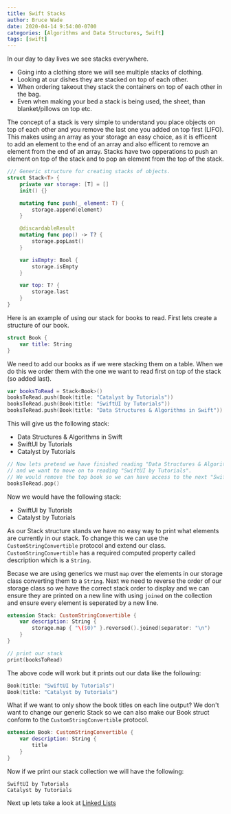 ```yaml
---
title: Swift Stacks
author: Bruce Wade
date: 2020-04-14 9:54:00-0700
categories: [Algorithms and Data Structures, Swift]
tags: [swift]
---
```

In our day to day lives we see stacks everywhere. 
- Going into a clothing store we will see multiple stacks of clothing. 
- Looking at our dishes they are stacked on top of each other.
- When ordering takeout they stack the containers on top of each other in the bag.
- Even when making your bed a stack is being used, the sheet, than blanket/pillows on top etc.

The concept of a stack is very simple to understand you place objects on top of each other and you remove the last one you added on top first (LIFO). This makes using an array as your storage an easy choice, as it is efficent to add an element to the end of an array and also efficent to remove an element from the end of an array. Stacks have two opperations to push an element on top of the stack and to pop an element from the top of the stack.

```swift
/// Generic structure for creating stacks of objects.
struct Stack<T> {
    private var storage: [T] = []
    init() {}

    mutating func push(_ element: T) {
        storage.append(element)
    }

    @discardableResult
    mutating func pop() -> T? {
        storage.popLast()
    }

    var isEmpty: Bool {
        storage.isEmpty
    }

    var top: T? {
        storage.last
    }
}
```

Here is an example of using our stack for books to read. First lets create a structure of our book.

```swift
struct Book {
    var title: String
}
```

We need to add our books as if we were stacking them on a table. When we do this we order them with the one we want to read first on top of the stack (so added last).

```swift
var booksToRead = Stack<Book>()
booksToRead.push(Book(title: "Catalyst by Tutorials"))
booksToRead.push(Book(title: "SwiftUI by Tutorials"))
booksToRead.push(Book(title: "Data Structures & Algorithms in Swift"))
```

This will give us the following stack:
- Data Structures & Algorithms in Swift
- SwiftUI by Tutorials
- Catalyst by Tutorials

```swift
// Now lets pretend we have finished reading "Data Structures & Algorithms in Swift"
// and we want to move on to reading "SwiftUI by Tutorials".
// We would remove the top book so we can have access to the next "SwiftUI by Tutorials".
booksToRead.pop()
```

Now we would have the following stack:
- SwiftUI by Tutorials
- Catalyst by Tutorials

As our Stack structure stands we have no easy way to print what elements are currently in our stack. To change this we can use the `CustomStringConvertible` protocol and extend our class. `CustomStringConvertible` has a required computed property called description which is a `String`.

Becase we are using generics we must `map` over the elements in our storage class converting them to a `String`. Next we need to reverse the order of our storage class so we have the correct stack order to display and we can ensure they are printed on a new line with using `joined` on the collection and ensure every element is seperated by a new line.

```swift
extension Stack: CustomStringConvertible {
    var description: String {
        storage.map { "\($0)" }.reversed().joined(separator: "\n")
    }
}

// print our stack
print(booksToRead)
```

The above code will work but it prints out our data like the following:

```swift
Book(title: "SwiftUI by Tutorials")
Book(title: "Catalyst by Tutorials")
```

What if we want to only show the book titles on each line output? We don't want to change our generic Stack so we can also make our Book struct conform to the `CustomStringConvertible` protocol.

```swift
extension Book: CustomStringConvertible {
    var description: String {
        title
    }
}
```

Now if we print our stack collection we will have the following:

```
SwiftUI by Tutorials
Catalyst by Tutorials
```

Next up lets take a look at [Linked Lists](/posts/swift-linked-lists)
